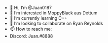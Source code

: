 - 👋 Hi, I’m @Juan0187
- 👀 I’m interested in MoppyBlack aus Dettum
- 🌱 I’m currently learning C++ 
- 💞️ I’m looking to collaborate on Ryan Reynolds
- 📫 How to reach me:
- Discord: Juan.#8888

<!---
Juan0187/Juan0187 is a ✨ special ✨ repository because its `README.md` (this file) appears on your GitHub profile.
You can click the Preview link to take a look at your changes.
--->
